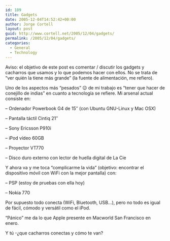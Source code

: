 ```yaml
---
id: 189
title: Gadgets
date: 2005-12-04T14:52:42+00:00
author: Jorge Cortell
layout: post
guid: http://www.cortell.net/2005/12/04/gadgets/
permalink: /2005/12/04/gadgets/
categories:
  - General
  - Technology
---
```

Aviso: el objetivo de este post es comentar / discutir los gadgets y cacharros que usamos y lo que podemos hacer con ellos. No se trata de &#8220;ver quién la tiene más grande&#8221; (la fuente de alimentación, me refiero).

Uno de los aspectos más &#8220;pesados&#8221; 😉 de mi trabajo es &#8220;tener que hacer de conejillo de indias&#8221; en cuanto a tecnologí­a se refiere. Mi arsenal actual consiste en:

&#8211; Ordenador Powerbook G4 de 15&#8243; (con Ubuntu GNU-Linux y Mac OSX)
  
&#8211; Pantalla táctil Cintiq 21&#8243;
  
&#8211; Sony Ericsson P910i
  
&#8211; iPod ví­deo 60GB
  
&#8211; Proyector VT770
  
&#8211; Disco duro externo con lector de huella digital de La Cie

Y ahora va y me toca &#8220;complicarme la vida&#8221; (objetivo: encontrar el dispositivo móvil con WiFi con la mejor pantalla) con:

&#8211; PSP (estoy de pruebas con ella hoy)
  
&#8211; Nokia 770

Por supuesto todo conecta (WiFi, Bluetooth, USB&#8230;), pero no todo es igual de fácil, cómodo y versátil como el iPod.

&#8220;Pánico&#8221; me da lo que Apple presente en Macworld San Francisco en enero.

Y tú -¿que cacharros conectas y cómo te van?